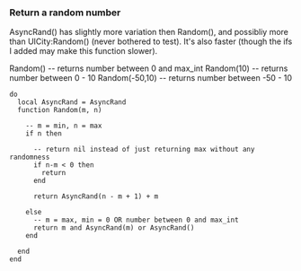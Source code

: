 ### Return a random number

AsyncRand() has slightly more variation then Random(), and possibliy more than UICity:Random() (never bothered to test).
It's also faster (though the ifs I added may make this function slower).

Random() -- returns number between 0 and max_int
Random(10) -- returns number between 0 - 10
Random(-50,10) -- returns number between -50 - 10

```
do
  local AsyncRand = AsyncRand
  function Random(m, n)

    -- m = min, n = max
    if n then

      -- return nil instead of just returning max without any randomness
      if n-m < 0 then
        return
      end

      return AsyncRand(n - m + 1) + m

    else
      -- m = max, min = 0 OR number between 0 and max_int
      return m and AsyncRand(m) or AsyncRand()
    end

  end
end
```